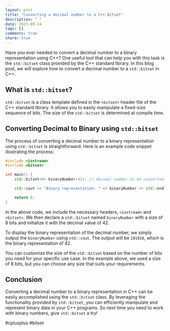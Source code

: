 ```yaml
---
layout: post
title: "Converting a decimal number to a C++ Bitset"
description: " "
date: 2023-09-24
tags: []
comments: true
share: true
---
```


Have you ever needed to convert a decimal number to a binary representation using C++? One useful tool that can help you with this task is the `std::bitset` class provided by the C++ standard library. In this blog post, we will explore how to convert a decimal number to a `std::bitset` in C++.


## What is `std::bitset`?

`std::bitset` is a class template defined in the `<bitset>` header file of the C++ standard library. It allows you to easily manipulate a fixed-size sequence of bits. The size of the `std::bitset` is determined at compile time.


## Converting Decimal to Binary using `std::bitset`

The process of converting a decimal number to a binary representation using `std::bitset` is straightforward. Here is an example code snippet illustrating the process:

```cpp
#include <iostream>
#include <bitset>

int main() {
    std::bitset<8> binaryNumber(42); // decimal number to be converted

    std::cout << "Binary representation: " << binaryNumber << std::endl;

    return 0;
}
```

In the above code, we include the necessary headers, `<iostream>` and `<bitset>`. We then declare a `std::bitset` named `binaryNumber` with a size of 8 bits and initialize it with the decimal value of 42.

To display the binary representation of the decimal number, we simply output the `binaryNumber` using `std::cout`. The output will be `101010`, which is the binary representation of 42.

You can customize the size of the `std::bitset` based on the number of bits you need for your specific use case. In the example above, we used a size of 8 bits, but you can choose any size that suits your requirements.


## Conclusion

Converting a decimal number to a binary representation in C++ can be easily accomplished using the `std::bitset` class. By leveraging the functionality provided by `std::bitset`, you can efficiently manipulate and represent binary data in your C++ programs. So next time you need to work with binary numbers, give `std::bitset` a try!

#cplusplus #bitset